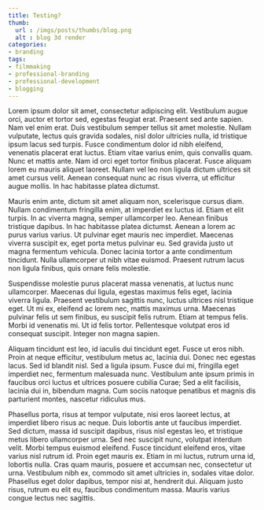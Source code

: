 ```yaml
---
title: Testing?
thumb:
  url : /imgs/posts/thumbs/blog.png
  alt : blog 3d render
categories:
- branding
tags: 
- filmmaking
- professional-branding
- professional-development
- blogging
---
```

Lorem ipsum dolor sit amet, consectetur adipiscing elit. Vestibulum augue orci, auctor et tortor sed, egestas feugiat erat. Praesent sed ante sapien. Nam vel enim erat. Duis vestibulum semper tellus sit amet molestie. Nullam vulputate, lectus quis gravida sodales, nisl dolor ultricies nulla, id tristique ipsum lacus sed turpis. Fusce condimentum dolor id nibh eleifend, venenatis placerat erat luctus. Etiam vitae varius enim, quis convallis quam. Nunc et mattis ante. Nam id orci eget tortor finibus placerat. Fusce aliquam lorem eu mauris aliquet laoreet. Nullam vel leo non ligula dictum ultrices sit amet cursus velit. Aenean consequat nunc ac risus viverra, ut efficitur augue mollis. In hac habitasse platea dictumst.

Mauris enim ante, dictum sit amet aliquam non, scelerisque cursus diam. Nullam condimentum fringilla enim, at imperdiet ex luctus id. Etiam et elit turpis. In ac viverra magna, semper ullamcorper leo. Aenean finibus tristique dapibus. In hac habitasse platea dictumst. Aenean a lorem ac purus varius varius. Ut pulvinar eget mauris nec imperdiet. Maecenas viverra suscipit ex, eget porta metus pulvinar eu. Sed gravida justo ut magna fermentum vehicula. Donec lacinia tortor a ante condimentum tincidunt. Nulla ullamcorper ut nibh vitae euismod. Praesent rutrum lacus non ligula finibus, quis ornare felis molestie.

Suspendisse molestie purus placerat massa venenatis, at luctus nunc ullamcorper. Maecenas dui ligula, egestas maximus felis eget, lacinia viverra ligula. Praesent vestibulum sagittis nunc, luctus ultrices nisl tristique eget. Ut mi ex, eleifend ac lorem nec, mattis maximus urna. Maecenas pulvinar felis ut sem finibus, eu suscipit felis rutrum. Etiam at tempus felis. Morbi id venenatis mi. Ut id felis tortor. Pellentesque volutpat eros id consequat suscipit. Integer non magna sapien.

Aliquam tincidunt est leo, id iaculis dui tincidunt eget. Fusce ut eros nibh. Proin at neque efficitur, vestibulum metus ac, lacinia dui. Donec nec egestas lacus. Sed id blandit nisl. Sed a ligula ipsum. Fusce dui mi, fringilla eget imperdiet nec, fermentum malesuada nunc. Vestibulum ante ipsum primis in faucibus orci luctus et ultrices posuere cubilia Curae; Sed a elit facilisis, lacinia dui in, bibendum magna. Cum sociis natoque penatibus et magnis dis parturient montes, nascetur ridiculus mus.

Phasellus porta, risus at tempor vulputate, nisi eros laoreet lectus, at imperdiet libero risus ac neque. Duis lobortis ante ut faucibus imperdiet. Sed dictum, massa id suscipit dapibus, risus nisl egestas leo, et tristique metus libero ullamcorper urna. Sed nec suscipit nunc, volutpat interdum velit. Morbi tempus euismod eleifend. Fusce tincidunt eleifend eros, vitae varius nisl rutrum id. Proin eget mauris ex. Etiam in mi luctus, rutrum urna id, lobortis nulla. Cras quam mauris, posuere et accumsan nec, consectetur ut urna. Vestibulum nibh ex, commodo sit amet ultricies in, sodales vitae dolor. Phasellus eget dolor dapibus, tempor nisi at, hendrerit dui. Aliquam justo risus, rutrum eu elit eu, faucibus condimentum massa. Mauris varius congue lectus nec sagittis.
